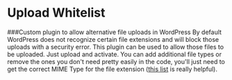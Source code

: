 # Upload Whitelist
###Custom plugin to allow alternative file uploads in WordPress
By default WordPress does not recognize certain file extensions and will block those uploads with a security error. This plugin can be used to allow those files to be uploaded. Just upload and activate. You can add additional file types or remove the ones you don't need pretty easily in the code, you'll just need to get the correct MIME Type for the file extension ([this list](http://www.freeformatter.com/mime-types-list.html) is really helpful).
